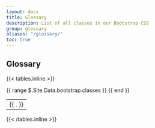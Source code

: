 ```yaml
---
layout: docs
title: Glossary
description: List of all classes in our Bootstrap CSS
group: glossary
aliases: "/glossary/"
toc: true
---
```


## Glossary

{{< tables.inline >}}
<table class="table">
  <tbody>
  {{ range $.Site.Data.bootstrap.classes }}
    <tr>
      <td>{{ . }}</td>
    </tr>
  {{ end }}
  </ul>
  </tbody>
</table>
{{< /tables.inline >}}
